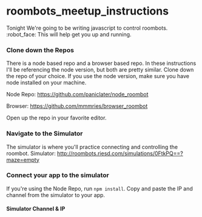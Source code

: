 # roombots_meetup_instructions

Tonight We're going to be writing javascript to control roombots. :robot_face:  This will help get you up and running. 

### Clone down the Repos 

There is a node based repo and a browser based repo. In these instructions I'll be referencing the node version, but both are pretty similar. Clone down the repo of your choice. If you use the node version, make sure you have node installed on your machine. 

Node Repo: https://github.com/paniclater/node_roombot

Browser: https://github.com/mmmries/browser_roombot

Open up the repo in your favorite editor. 

### Navigate to the Simulator

The simulator is where you'll practice connecting and controlling the roombot. Simulator: http://roombots.riesd.com/simulations/0FtkPQ==?maze=empty 

### Connect your app to the simulator

If you're using the Node Repo, run `npm install`. Copy and paste the IP and channel from the simulator to your app. 

#### Simulator Channel & IP 

